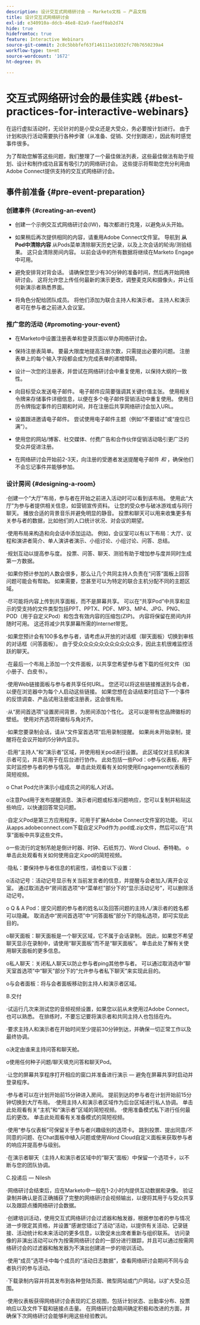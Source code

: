 ```yaml
---
description: 设计交互式网络研讨会 — Marketo文档 — 产品文档
title: 设计交互式网络研讨会
exl-id: e340910a-ddcb-46e8-82a9-faedf0ab2d74
hide: true
hidefromtoc: true
feature: Interactive Webinars
source-git-commit: 2c8c5bbbfef63f146111e31032fc70b7650239a4
workflow-type: tm+mt
source-wordcount: '1672'
ht-degree: 0%

---
```


# 交互式网络研讨会的最佳实践 {#best-practices-for-interactive-webinars}

在运行虚拟活动时，无论针对的是小受众还是大受众，务必要按计划进行。 由于计划和执行活动需要执行各种步骤（从准备、促销、交付到跟进），因此有时感觉事件很多。

为了帮助您解答这些问题，我们整理了一个最佳做法列表，这些最佳做法有助于规划、设计和制作成功且富有吸引力的网络研讨会。 这些提示将帮助您充分利用由Adobe Connect提供支持的交互式网络研讨会。

## 事件前准备 {#pre-event-preparation}

### 创建事件 {#creating-an-event}

* 创建一个示例交互式网络研讨会(IW)，每次都进行克隆，以避免从头开始。

* 如果稍后再次提供相同的内容，请重用Adobe Connect文件室。 导航到 **从Pod中清除内容** 从Pods菜单清除聊天历史记录，以及上次会话的轮询/测验结果。 这只会清除房间内容。 以前会话中的所有数据将继续在Marketo Engage中可用。

* 避免安排背对背会话。 请确保您至少有30分钟的准备时间，然后再开始网络研讨会。 这将允许您上传任何最新的演示更改，调整麦克风和摄像头，并让任何新演示者熟悉界面。

* 将角色分配给团队成员。 将他们添加为联合主持人和演示者。 主持人和演示者可在参与者之前进入会议室。

### 推广您的活动 {#promoting-your-event}

* 在Marketo中设置注册表单和登录页面以举办网络研讨会。

* 保持注册表简单。 要最大限度地提高注册次数，只需提出必要的问题。 注册表单上的每个输入字段都会成为完成表单的递增障碍。

* 设计一次您的注册表，并尝试在网络研讨会中重复使用，以保持大纲的一致性。

* 向目标受众发送电子邮件。 电子邮件应简要强调其关键价值主张。 使用相关令牌来存储事件详细信息，以便在多个电子邮件营销活动中重复使用。 使用日历令牌指定事件的日期和时间，并在注册后共享网络研讨会加入URL。

* 设置跟进邀请电子邮件。 尝试使用电子邮件主题（例如“不要错过”或“座位已满”）。

* 使用您的网站/博客、社交媒体、付费广告和合作伙伴促销活动吸引更广泛的受众并促进注册。

* 在网络研讨会开始前2-3天，向注册的受邀者发送提醒电子邮件 _和_ ，确保他们不会忘记事件并能够参加。

### 设计房间 {#designing-a-room}

·创建一个“大厅”布局，参与者在开始之前进入活动时可以看到该布局。 使用此“大厅”为参与者提供相关信息，如营销宣传资料。 让您的受众参与破冰游戏或与同行聊天。 播放合适的背景音乐并避免明显的静音。 投票和聊天可以用来收集更多有关参与者的数据，比如他们的人口统计状况、对会议的期望。

·使用布局来构造和向会话中添加运动。 例如，会议室可以有以下布局：大厅、议程和演讲者简介、单人演讲者演示、小组讨论、小组讨论、问答、总结。

·规划互动以提高参与度。 投票、问答、聊天、测验有助于增加参与度并同时生成第一方数据。

·如果你预计参加的人数会很多，那么让几个共同主持人负责在“问答”面板上回答问题可能会有帮助。 如果需要，您甚至可以为特定的联合主机分配不同的主题区域。

·尽可能将内容上传到共享面板，而不是屏幕共享。 可以在“共享Pod”中共享和显示的受支持的文件类型包括PPT、PPTX、PDF、MP3、MP4、JPG、PNG、POD（用于自定义Pod）和包含有效内容的压缩包(ZIP)。 内容将保留在房间内并随时可用。 这还将减少共享屏幕所需的Internet带宽。

·如果您预计会有100多名参与者，请考虑从开放的对话框（聊天面板）切换到审核的对话框（问答面板）。 由于受众众众众众众众众众众众多，因此主机很难监控活跃的聊天。

·在最后一个布局上添加一个文件面板，以共享您希望参与者下载的任何文件（如小册子、白皮书）。

·使用Web链接面板与参与者共享任何URL。 您还可以将这些链接推送到与会者，以便在浏览器中为每个人启动这些链接。 如果您想在会话结束时启动下一个事件的反馈调查、产品试用注册或注册表，这会很有用。

·从“房间首选项”设置房间背景，为房间添加个性化。 这可以是带有您品牌徽标的壁纸。 使用对齐选项将徽标与角对齐。

·如果您要录制会话，请从“文件室首选项”启用录制提醒。 如果尚未开始录制，提醒将在会议开始的5分钟内显示。

·启用“主持人”和“演示者”区域，并使用相关pod进行设置。 此区域仅对主机和演示者可见，并且可用于在后台进行协作。 此处包括一些Pod：o参与仪表板，用于实时监控参与者的参与情况。 单击此处观看有关如何使用Engagement仪表板的简短视频。

o Chat Pod允许演示小组成员之间的私人对话。

o注意Pod用于发布提醒消息、演示者问题或标准问题响应，您可以复制并粘贴这些响应，以快速回答常见问题。

·自定义Pod是第三方应用程序，可用于扩展Adobe Connect文件室的功能。 可以从apps.adobeconnect.com下载自定义Pod作为.pod或.zip文件，然后可以在“共享”面板中共享这些文件。

o一些流行的定制吊舱是倒计时器、时钟、石纸剪刀、Word Cloud、泰特勒。 o单击此处观看有关如何使用自定义pod的简短视频。

·隐私：要保持参与者信息的机密性，请检查以下设置：

o活动记号：活动记号显示有关当前发言者的信息，并提醒与会者加入/离开会议室。 通过取消选中“房间首选项”中“菜单栏”部分下的“显示活动记号”，可以删除活动记号。

o Q &amp; A Pod：提交问题的参与者的姓名以及回答问题的主持人/演示者的姓名都可以隐藏。 取消选中“房间首选项”中“问答面板”部分下的隐私选项，即可实现此目的。

o聊天面板：聊天面板是一个聊天区域，它不属于会话录制。 因此，如果您不希望聊天显示在录制中，请使用“聊天面板”而不是“聊天面板”。 单击此处了解有关使用聊天面板的更多信息。

o私人聊天：关闭私人聊天以防止参与者ping其他参与者。 可以通过取消选中“聊天室首选项”中“聊天”部分下的“允许参与者私下聊天”来实现此目的。

o与会者面板：将与会者面板移动到主持人和演示者区域。

B.交付

·试运行几次来测试您的音频视频设置，如果您以前从未使用过Adobe Connect，也可以熟悉。 在排练时，不要忘记要将演示者和共同主持人也包括在内。

·要求主持人和演示者在开始时间至少提前30分钟到达，并确保一切正常工作以及最终协调。

o决定由谁来主持问答和聊天舱。

o使用任何种子问题/聊天填充问答和聊天Pod。

·让您的屏幕共享程序打开相应的窗口并准备进行演示 — 避免在屏幕共享时启动并登录程序。

·参与者可以在计划开始前15分钟进入房间。 提前到达的参与者在计划开始前15分钟切换到大厅布局。 ·使用主持人和演示者区域作为后台区域进行私人协调。 单击此处观看有关“主机”和“演示者”区域的简短视频。 ·使用准备模式私下进行任何最后的更改。 单击此处观看有关准备模式的简短视频。

·使用“参与仪表板”可保留关于参与者兴趣级别的选项卡。 跳到投票、提出同意/不同意的问题、在Chat面板中植入问题或使用Word Cloud自定义面板来获取参与者的响应并提高参与级别。

·在演示者聊天（主持人和演示者区域中的“聊天”面板）中保留一个选项卡，以不断与您的团队协调。

C.投递后 — Nilesh

·网络研讨会结束后，应在Marketo中一般在1-2小时内提供互动数据和录像。 验证录制并确认是否正确捕获了完整的网络研讨会视频输出，以便将其用于与受众共享以及跟踪点播网络研讨会数据。

·创建培训活动，使用交互式网络研讨会过滤器和触发器，根据参加者的参与情况进一步限定其资格，并设置“感谢您错过了活动”活动，以提供有关活动、记录链接、活动统计和未来活动的更多信息，以敦促未出席者重新与组织联系。 访问录像的非演出活动可以作为按需网络研讨会的一部分进行跟踪，并且可以通过按需网络研讨会的过滤器和触发器为不演出创建进一步的培训活动。

·使用“成员”选项卡中每个成员的“活动日志数据”，查看网络研讨会期间不同与会者执行的参与活动。

·下载录制内容并将其发布到各种登陆页面、微型网站或门户网站，以扩大受众范围。

·使用仪表板获得网络研讨会表现的汇总视图，包括计划状态、出勤率分布、投票响应以及文件下载和链接点击量。 在网络研讨会期间确定积极和改进的方面，并确保下次网络研讨会能够利用这些经验教训。
